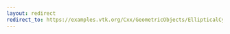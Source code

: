 ```yaml
---
layout: redirect
redirect_to: https://examples.vtk.org/Cxx/GeometricObjects/EllipticalCylinderDemo/
---
```


